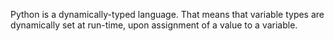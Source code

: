 Python is a dynamically-typed language. That means that variable types are dynamically set at run-time, upon assignment of a value to a variable.